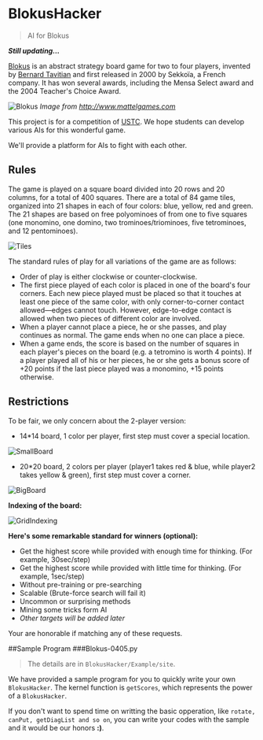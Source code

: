 # BlokusHacker

> AI for Blokus

***Still updating...***

[Blokus](http://www.mattelgames.com/en-us/blokus/index.html) is an abstract strategy board game for two to four players, invented by [Bernard Tavitian](https://en.wikipedia.org/wiki/Blokus#cite_note-2) and first released in 2000 by Sekkoïa, a French company. It has won several awards, including the Mensa Select award and the 2004 Teacher's Choice Award. 

![Blokus](BLOKUS.jpg)
*Image from http://www.mattelgames.com*

This project is for a competition of [USTC](ustc.edu). We hope students can develop various AIs for this wonderful game.

We'll provide a platform for AIs to fight with each other.

## Rules

The game is played on a square board divided into 20 rows and 20 columns, for a total of 400 squares. There are a total of 84 game tiles, organized into 21 shapes in each of four colors: blue, yellow, red and green. The 21 shapes are based on free polyominoes of from one to five squares (one monomino, one domino, two trominoes/triominoes, five tetrominoes, and 12 pentominoes).

![Tiles](Tiles.png)

The standard rules of play for all variations of the game are as follows:

* Order of play is either clockwise or counter-clockwise.
* The first piece played of each color is placed in one of the board's four corners. Each new piece played must be placed so that it touches at least one piece of the same color, with only corner-to-corner contact allowed—edges cannot touch. However, edge-to-edge contact is allowed when two pieces of different color are involved.
* When a player cannot place a piece, he or she passes, and play continues as normal. The game ends when no one can place a piece.
* When a game ends, the score is based on the number of squares in each player's pieces on the board (e.g. a tetromino is worth 4 points). If a player played all of his or her pieces, he or she gets a bonus score of +20 points if the last piece played was a monomino, +15 points otherwise.


## Restrictions

To be fair, we only concern about the 2-player version:

* 14\*14 board, 1 color per player, first step must cover a special location.

![SmallBoard](SmallBoard.png)

* 20\*20 board, 2 colors per player (player1 takes red & blue, while player2 takes yellow & green), first step must cover a corner.

![BigBoard](BigBoard.png)

**Indexing of the board:**

![GridIndexing](GridIndexing.png)


**Here's some remarkable standard for winners (optional):**

* Get the highest score while provided with enough time for thinking. (For example, 30sec/step)
* Get the highest score while provided with little time for thinking. (For example, 1sec/step)
* Without pre-training or pre-searching
* Scalable (Brute-force search will fail it)
* Uncommon or surprising methods
* Mining some tricks form AI
* *Other targets will be added later*


Your are honorable if matching any of these requests.

##Sample Program
###Blokus-0405.py
>The details are in `BlokusHacker/Example/site`.

We have provided a sample program for you to quickly write your own `BlokusHacker`. The kernel function is `getScores`, which represents the power of a `BlokusHacker`. 

If you don't want to spend time on writting the basic opperation, like `rotate, canPut, getDiagList and so on`, you can write your codes with the sample and it would be our honors **:)**.
